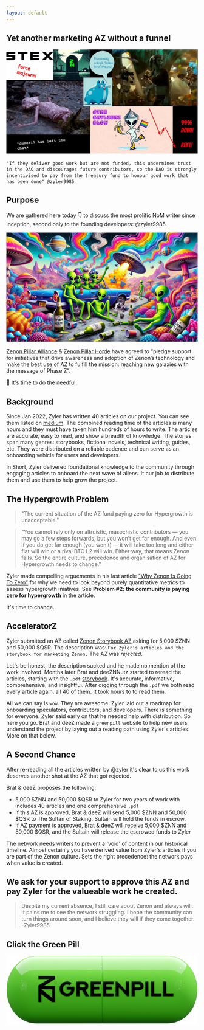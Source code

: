 ```yaml
---
layout: default
---
```


## Yet another marketing AZ without a funnel

![force majeure meme](assets/images/greenpill-meme-force-majeure.jpg)

```
"If they deliver good work but are not funded, this undermines trust in the DAO and discourages future contributors, so the DAO is strongly incentivised to pay from the treasury fund to honour good work that has been done" @zyler9985
```

## Purpose
We are gathered here today 👇 to discuss the most prolific NoM writer since inception, second only to the founding developers: @zyler9985.

![Zenon Pillar Alliance Marketing Meeting](assets/images/greenpill-alien-landscape.jpg)

[Zenon Pillar Alliance](https://zenonhub.io/accelerator-z/project/4579f97807ce2458239c29b78fc01b797879827f489dcb6c16e33b37b411a773) & [Zenon Pillar Horde](https://zenonhub.io/accelerator-z/project/66849cea94d7fb1f76fc3288e24df02d0bf66a3c61cc3d9f1af4da780e88a9ca) have agreed to "pledge support for initiatives that drive awareness and adoption of Zenon’s technology and make the best use of AZ to fulfill the mission: reaching new galaxies with the message of Phase Z".  

🚨 It's time to do the needful.

## Background
Since Jan 2022, Zyler has written 40 articles on our project.  You can see them listed on [medium](https://medium.com/@Zyler9985).  The combined reading time of the articles is many hours and they must have taken him hundreds of hours to write.  The articles are accurate, easy to read, and show a breadth of knowledge.  The stories span many genres: storybooks, fictional novels, technical writing, guides, etc.  They were distributed on a reliable cadence and can serve as an onboarding vehicle for users and developers.  

In Short, Zyler delivered foundational knowledge to the community through engaging articles to onboard the next wave of aliens.  It our job to distribute them and use them to help grow the project.

## The Hypergrowth Problem

> "The current situation of the AZ fund paying zero for Hypergrowth is unacceptable."

> "You cannot rely only on altruistic, masochistic contributors — you may go a few steps forwards, but you won’t get far enough. And even if you do get far enough (you won’t) — it will take too long and either fiat will win or a rival BTC L2 will win. Either way, that means Zenon fails. So the entire culture, precedence and organisation of AZ for Hypergrowth needs to change."

Zyler made compelling arguements in his last article ["Why Zenon Is Going To Zero"](https://medium.com/@Zyler9985/why-zenon-is-going-to-zero-1fc2453c3e2a) for why we need to look beyond purely quantitative metrics to assess hypergrowth iniatives.  See **Problem #2: the community is paying zero for hypergrowth** in the article.

It's time to change.  
  
## AcceleratorZ

Zyler submitted an AZ called [Zenon Storybook AZ](https://zenonhub.io/accelerator-z/project/052ccc40000d677bc2c61dd9c7dac3bac5759b514b7604bd590a10d6efb0404b) asking for 5,000 $ZNN and 50,000 $QSR.  The description was: `For Zyler's articles and the storybook for marketing Zenon.`  The AZ was *rejected*.  

Let's be honest, the description sucked and he made no mention of the work involved.  Months later Brat and deeZNNutz started to reread the articles, starting with the `.pdf` [storybook](assets/pdf/The_Zenon_Storybook.pdf).  It's accurate, informative, comprehensive, and insightful. After digging through the `.pdf` we both read every article again, all 40 of them.  It took hours to to read them.  

All we can say is `wow`.  They are awesome.  Zyler laid out a roadmap for onboarding speculators, contributors, and developers.  There is something for everyone.  Zyler said early on that he needed help with distribution.  So here you go.  Brat and deeZ made a `greenpill` website to help new users understand the project by laying out a reading path using Zyler's articles.  More on that below.  

## A Second Chance

After re-reading all the articles written by @zyler it's clear to us this work deserves another shot at the AZ that got rejected.  

Brat & deeZ proposes the following:
- 5,000 $ZNN and 50,000 $QSR to Zyler for two years of work with includes 40 articles and one comprehensive `.pdf`
- If this AZ is approved, Brat & deeZ will send 5,000 $ZNN and 50,000 $QSR to The Sultan of Staking.  Sultain will hold the funds in escrow.  
- If AZ payment is approved, Brat & deeZ will receive 5,000 $ZNN and 50,000 $QSR, and the Sultain will release the escrowed funds to Zyler

The network needs writers to prevent a 'void' of content in our historical timeline. Almost certainly you have derived value from Zyler's articles if you are part of the Zenon culture. Sets the right precedence: the network pays when value is created.

## We ask for your support to approve this AZ and pay Zyler for the valueable work he created.  

> Despite my current absence, I still care about Zenon and always will. It pains me to see the network struggling. I hope the community can turn things around soon, and I believe they will if they come together. -Zyler9985

## Click the Green Pill

[![Green Pill Logo](assets/images/gp-logo.png)](/)
